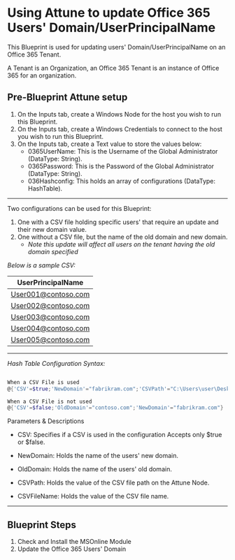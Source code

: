 # Using Attune to update Office 365 Users' Domain/UserPrincipalName

This Blueprint is used for updating users' Domain/UserPrincipalName on an Office 365 Tenant.

A Tenant is an Organization, an Office 365 Tenant is an instance of Office 365 for an organization.

## Pre-Blueprint Attune setup

1. On the Inputs tab, create a Windows Node for the host you wish to run this Blueprint.
1. On the Inputs tab, create a Windows Credentials to connect to the host you wish to run this Blueprint.
1. On the Inputs tab, create a Text value to store the values below:
    - 0365UserName: This is the Username of the Global Administrator (DataType: String).
    - 0365Password: This is the Password of the Global Administrator (DataType: String).
    - 036Hashconfig: This holds an array of configurations (DataType: HashTable).

---

Two configurations can be used for this Blueprint:

1. One with a CSV file holding specific users' that require an update and their new domain value.
1. One without a CSV file, but the name of the old domain and new domain.
    - *Note this update will affect all users on the tenant having the old domain specified*

*Below is a sample CSV:*

| UserPrincipalName |
| :----: |
| User001@contoso.com |
| User002@contoso.com |
| User003@contoso.com |
| User004@contoso.com |
| User005@contoso.com |

---

*Hash Table Configuration Syntax:*

```powershell

When a CSV File is used
@{'CSV'=$true;'NewDomain'="fabrikram.com";'CSVPath'="C:\Users\user\Desktop\ATTUNE";'CSVFileName'="UserEmail.csv"}

When a CSV File is not used
@{'CSV'=$false;'OldDomain'="contoso.com";'NewDomain'="fabrikram.com"}

```

Parameters & Descriptions

- CSV: Specifies if a CSV is used in the configuration Accepts only $true or $false.

- NewDomain: Holds the name of the users' new domain.

- OldDomain: Holds the name of the users' old domain.

- CSVPath: Holds the value of the CSV file path on the Attune Node.

- CSVFileName: Holds the value of the CSV file name.

---

## Blueprint Steps

1. Check and Install the MSOnline Module
1. Update the Office 365 Users' Domain
